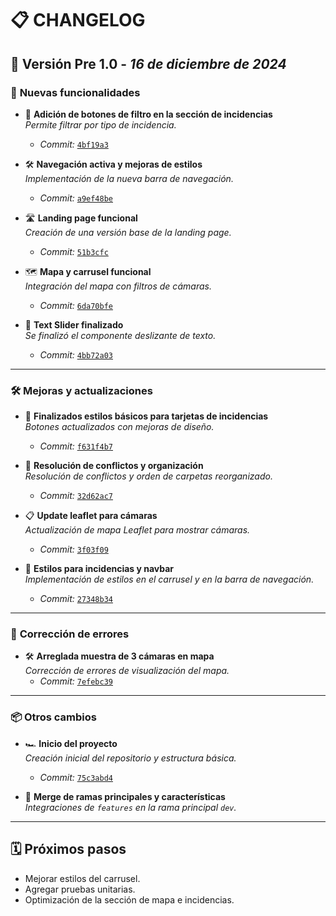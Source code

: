 # 📋 CHANGELOG

## 📌 Versión Pre 1.0 - _16 de diciembre de 2024_

### 🚀 **Nuevas funcionalidades**

- 🚦 **Adición de botones de filtro en la sección de incidencias**  
  _Permite filtrar por tipo de incidencia._

  - _Commit:_ [`4bf19a3`](#)

- 🛠️ **Navegación activa y mejoras de estilos**  
  _Implementación de la nueva barra de navegación._

  - _Commit:_ [`a9ef48be`](#)

- 🛣️ **Landing page funcional**  
  _Creación de una versión base de la landing page._

  - _Commit:_ [`51b3cfc`](#)

- 🗺️ **Mapa y carrusel funcional**  
  _Integración del mapa con filtros de cámaras._

  - _Commit:_ [`6da70bfe`](#)

- 🏁 **Text Slider finalizado**  
  _Se finalizó el componente deslizante de texto._
  - _Commit:_ [`4bb72a03`](#)

---

### 🛠️ **Mejoras y actualizaciones**

- 🚗 **Finalizados estilos básicos para tarjetas de incidencias**  
  _Botones actualizados con mejoras de diseño._

  - _Commit:_ [`f631f4b7`](#)

- 🧰 **Resolución de conflictos y organización**  
  _Resolución de conflictos y orden de carpetas reorganizado._

  - _Commit:_ [`32d62ac7`](#)

- 📋 **Update leaflet para cámaras**  
  _Actualización de mapa Leaflet para mostrar cámaras._

  - _Commit:_ [`3f03f09`](#)

- 🚦 **Estilos para incidencias y navbar**  
  _Implementación de estilos en el carrusel y en la barra de navegación._
  - _Commit:_ [`27348b34`](#)

---

### 🐞 **Corrección de errores**

- 🛠️ **Arreglada muestra de 3 cámaras en mapa**  
  _Corrección de errores de visualización del mapa._
  - _Commit:_ [`7efebc39`](#)

---

### 📦 **Otros cambios**

- 🏎️ **Inicio del proyecto**  
  _Creación inicial del repositorio y estructura básica._

  - _Commit:_ [`75c3abd4`](#)

- 🔗 **Merge de ramas principales y características**  
  _Integraciones de `features` en la rama principal `dev`._

---

## 🗓️ Próximos pasos

- Mejorar estilos del carrusel.
- Agregar pruebas unitarias.
- Optimización de la sección de mapa e incidencias.
